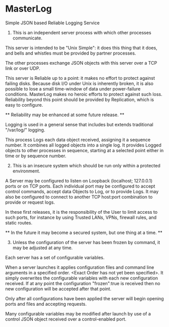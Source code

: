 MasterLog
=========

Simple JSON based Reliable Logging Service

1) This is an independent server process with which other processes communicate.

This server is intended to be "Unix Simple": it does this thing that it does, and bells and whistles
must be provided by partner processes.

The other processes exchange JSON objects with this server over a TCP link or over UDP.

This server is Reliable up to a point: it makes no effort to protect against failing disks. Because
disk I/O under Unix is inherently broken, it is also possible to lose a small time-window of data
under power-failure conditions. MasterLog makes no heroic efforts to protect against such loss.
Reliability beyond this point should be provided by Replication, which is easy to configure.

** Reliability may be enhanced at some future release. **

Logging is used in a general sense that includes but extends traditional "/var/log/" logging.

This process Logs each data object received, assigning it a sequence number. It combines all logged
objects into a single log. It provides Logged objects to other processes in sequence, starting
at a selected point either in time or by sequence number.

2) This is an insecure system which should be run only within a protected environment.

A Server may be configured to listen on Loopback (localhost; 127.0.0.1) ports or on TCP ports.
Each individual port may be configured to accept control commands, accept data Objects to Log,
or to provide Logs. It may also be configured to connect to another TCP host:port combination
to provide or request logs.

In these first releases, it is the responsibility of the User to limit access to such ports,
for instance by using Trusted LANs, VPNs, firewall rules, and static routes.

** In the future it may become a secured system, but one thing at a time. **

3) Unless the configuration of the server has been frozen by command, it may be adjusted at any time.

Each server has a set of configurable variables.

When a server launches it applies configuration files and command line arguments in a specified order.
&lt;Exact Order has not yet been specified&gt;. It simply overwrites the configurable variables
with each new configuration received. If at any point the configuration "frozen":true is received
then no new configuration will be accepted after that point.

Only after all configurations have been applied the server will begin opening ports and files and
accepting requests.

Many configurable variables may be modified after launch by use of a control JSON object received
over a control-enabled port.
